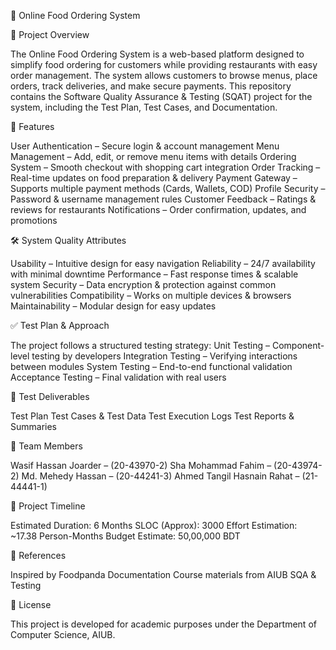 🍔 Online Food Ordering System

📌 Project Overview

The Online Food Ordering System is a web-based platform designed to simplify food ordering for customers while providing restaurants with easy order management. The system allows customers to browse menus, place orders, track deliveries, and make secure payments.
This repository contains the Software Quality Assurance & Testing (SQAT) project for the system, including the Test Plan, Test Cases, and Documentation.

🚀 Features

User Authentication – Secure login & account management
Menu Management – Add, edit, or remove menu items with details
Ordering System – Smooth checkout with shopping cart integration
Order Tracking – Real-time updates on food preparation & delivery
Payment Gateway – Supports multiple payment methods (Cards, Wallets, COD)
Profile Security – Password & username management rules
Customer Feedback – Ratings & reviews for restaurants
Notifications – Order confirmation, updates, and promotions

🛠️ System Quality Attributes

Usability – Intuitive design for easy navigation
Reliability – 24/7 availability with minimal downtime
Performance – Fast response times & scalable system
Security – Data encryption & protection against common vulnerabilities
Compatibility – Works on multiple devices & browsers
Maintainability – Modular design for easy updates

✅ Test Plan & Approach

The project follows a structured testing strategy:
Unit Testing – Component-level testing by developers
Integration Testing – Verifying interactions between modules
System Testing – End-to-end functional validation
Acceptance Testing – Final validation with real users

🧪 Test Deliverables

Test Plan
Test Cases & Test Data
Test Execution Logs
Test Reports & Summaries

👥 Team Members

Wasif Hassan Joarder – (20-43970-2)
Sha Mohammad Fahim – (20-43974-2)
Md. Mehedy Hassan – (20-44241-3)
Ahmed Tangil Hasnain Rahat – (21-44441-1)

📅 Project Timeline

Estimated Duration: 6 Months
SLOC (Approx): 3000
Effort Estimation: ~17.38 Person-Months
Budget Estimate: 50,00,000 BDT

📄 References

Inspired by Foodpanda Documentation
Course materials from AIUB SQA & Testing

📜 License

This project is developed for academic purposes under the Department of Computer Science, AIUB.
